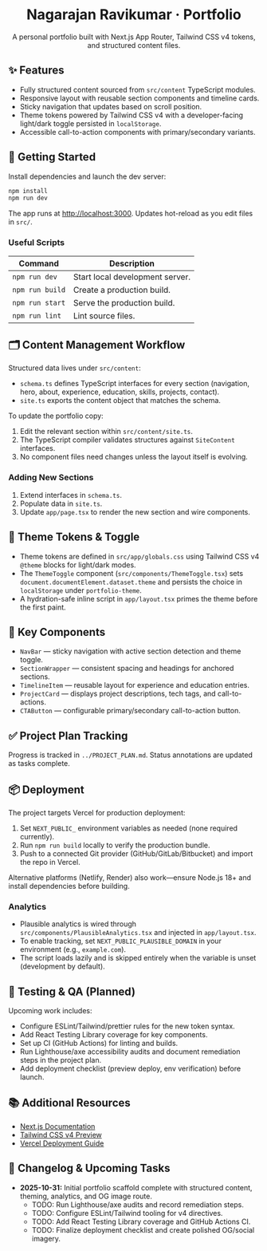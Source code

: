 <div align="center">

  # Nagarajan Ravikumar · Portfolio

  A personal portfolio built with Next.js App Router, Tailwind CSS v4 tokens, and structured content files.

</div>

## ✨ Features

- Fully structured content sourced from `src/content` TypeScript modules.
- Responsive layout with reusable section components and timeline cards.
- Sticky navigation that updates based on scroll position.
- Theme tokens powered by Tailwind CSS v4 with a developer-facing light/dark toggle persisted in `localStorage`.
- Accessible call-to-action components with primary/secondary variants.

## 🚀 Getting Started

Install dependencies and launch the dev server:

```bash
npm install
npm run dev
```

The app runs at [http://localhost:3000](http://localhost:3000). Updates hot-reload as you edit files in `src/`.

### Useful Scripts

| Command        | Description                     |
| -------------- | ------------------------------- |
| `npm run dev`  | Start local development server. |
| `npm run build`| Create a production build.      |
| `npm run start`| Serve the production build.     |
| `npm run lint` | Lint source files.              |

## 🗂 Content Management Workflow

Structured data lives under `src/content`:

- `schema.ts` defines TypeScript interfaces for every section (navigation, hero, about, experience, education, skills, projects, contact).
- `site.ts` exports the content object that matches the schema.

To update the portfolio copy:

1. Edit the relevant section within `src/content/site.ts`.
2. The TypeScript compiler validates structures against `SiteContent` interfaces.
3. No component files need changes unless the layout itself is evolving.

### Adding New Sections

1. Extend interfaces in `schema.ts`.
2. Populate data in `site.ts`.
3. Update `app/page.tsx` to render the new section and wire components.

## 🎨 Theme Tokens & Toggle

- Theme tokens are defined in `src/app/globals.css` using Tailwind CSS v4 `@theme` blocks for light/dark modes.
- The `ThemeToggle` component (`src/components/ThemeToggle.tsx`) sets `document.documentElement.dataset.theme` and persists the choice in `localStorage` under `portfolio-theme`.
- A hydration-safe inline script in `app/layout.tsx` primes the theme before the first paint.

## 🧱 Key Components

- `NavBar` — sticky navigation with active section detection and theme toggle.
- `SectionWrapper` — consistent spacing and headings for anchored sections.
- `TimelineItem` — reusable layout for experience and education entries.
- `ProjectCard` — displays project descriptions, tech tags, and call-to-actions.
- `CTAButton` — configurable primary/secondary call-to-action button.

## ✅ Project Plan Tracking

Progress is tracked in `../PROJECT_PLAN.md`. Status annotations are updated as tasks complete.

## 📦 Deployment

The project targets Vercel for production deployment:

1. Set `NEXT_PUBLIC_` environment variables as needed (none required currently).
2. Run `npm run build` locally to verify the production bundle.
3. Push to a connected Git provider (GitHub/GitLab/Bitbucket) and import the repo in Vercel.

Alternative platforms (Netlify, Render) also work—ensure Node.js 18+ and install dependencies before building.

### Analytics

- Plausible analytics is wired through `src/components/PlausibleAnalytics.tsx` and injected in `app/layout.tsx`.
- To enable tracking, set `NEXT_PUBLIC_PLAUSIBLE_DOMAIN` in your environment (e.g., `example.com`).
- The script loads lazily and is skipped entirely when the variable is unset (development by default).

## 🧪 Testing & QA (Planned)

Upcoming work includes:

- Configure ESLint/Tailwind/prettier rules for the new token syntax.
- Add React Testing Library coverage for key components.
- Set up CI (GitHub Actions) for linting and builds.
- Run Lighthouse/axe accessibility audits and document remediation steps in the project plan.
- Add deployment checklist (preview deploy, env verification) before launch.

## 📚 Additional Resources

- [Next.js Documentation](https://nextjs.org/docs)
- [Tailwind CSS v4 Preview](https://tailwindcss.com/docs)
- [Vercel Deployment Guide](https://nextjs.org/docs/app/building-your-application/deploying)

## 📝 Changelog & Upcoming Tasks

- **2025-10-31:** Initial portfolio scaffold complete with structured content, theming, analytics, and OG image route.
  - TODO: Run Lighthouse/axe audits and record remediation steps.
  - TODO: Configure ESLint/Tailwind tooling for v4 directives.
  - TODO: Add React Testing Library coverage and GitHub Actions CI.
  - TODO: Finalize deployment checklist and create polished OG/social imagery.
